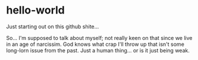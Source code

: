 # hello-world
Just starting out on this github shite...


So... I'm supposed to talk about myself; not really keen on that since we live in an age of narcissim. God knows what crap I'll throw up that isn't some long-lorn issue from the past. Just a human thing... or is it just being weak.

